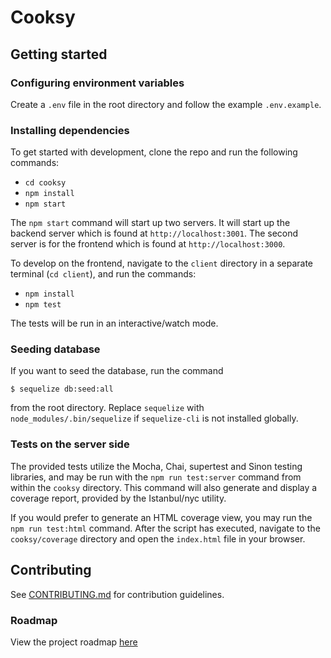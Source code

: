 # Cooksy

## Getting started

### Configuring environment variables
Create a `.env` file in the root directory and follow the example `.env.example`.

### Installing dependencies
To get started with development, clone the repo and run the following commands:
- `cd cooksy`
- `npm install`
- `npm start`

The `npm start` command will start up two servers. It will start up the backend server which is found at `http://localhost:3001`. The second server is for the frontend which is found at `http://localhost:3000`.

To develop on the frontend, navigate to the `client` directory in a separate terminal (`cd client`), and run the commands:
- `npm install`
- `npm test`

The tests will be run in an interactive/watch mode.

### Seeding database
If you want to seed the database, run the command
```
$ sequelize db:seed:all
```
from the root directory. Replace `sequelize` with `node_modules/.bin/sequelize` if `sequelize-cli` is not installed globally.

### Tests on the server side

The provided tests utilize the Mocha, Chai, supertest and Sinon testing libraries, and may be run with the `npm run test:server` command from within the `cooksy` directory. This command will also generate and display a coverage report, provided by the Istanbul/nyc utility.

If you would prefer to generate an HTML coverage view, you may run the `npm run test:html` command. After the script has executed, navigate to the `cooksy/coverage` directory and open the `index.html` file in your browser.

## Contributing
See [CONTRIBUTING.md](CONTRIBUTING.md) for contribution guidelines.

### Roadmap

View the project roadmap [here](https://github.com/Cook-sy/cooksy/issues)
